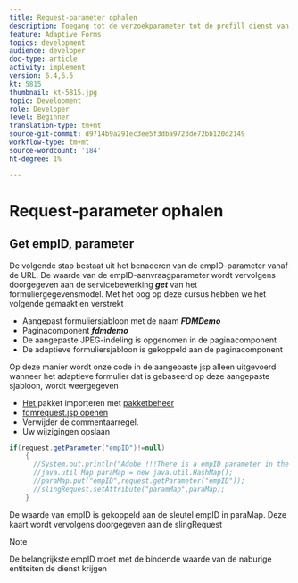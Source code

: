 ```yaml
---
title: Request-parameter ophalen
description: Toegang tot de verzoekparameter tot de prefill dienst van een model van vormgegevens
feature: Adaptive Forms
topics: development
audience: developer
doc-type: article
activity: implement
version: 6.4,6.5
kt: 5815
thumbnail: kt-5815.jpg
topic: Development
role: Developer
level: Beginner
translation-type: tm+mt
source-git-commit: d9714b9a291ec3ee5f3dba9723de72bb120d2149
workflow-type: tm+mt
source-wordcount: '184'
ht-degree: 1%

---
```


# Request-parameter ophalen

## Get empID, parameter

De volgende stap bestaat uit het benaderen van de empID-parameter vanaf de URL. De waarde van de empID-aanvraagparameter wordt vervolgens doorgegeven aan de servicebewerking **_get_** van het formuliergegevensmodel.
Met het oog op deze cursus hebben we het volgende gemaakt en verstrekt

* Aangepast formuliersjabloon met de naam **_FDMDemo_**
* Paginacomponent **_fdmdemo_**
* De aangepaste JPEG-indeling is opgenomen in de paginacomponent
* De adaptieve formuliersjabloon is gekoppeld aan de paginacomponent

Op deze manier wordt onze code in de aangepaste jsp alleen uitgevoerd wanneer het adaptieve formulier dat is gebaseerd op deze aangepaste sjabloon, wordt weergegeven

* [Het ](assets/template-page-component.zip) pakket importeren met  [pakketbeheer](http://localhost:4502/crx/packmgr/index.jsp)
* [fdmrequest.jsp openen](http://localhost:4502/crx/de/index.jsp#/apps/fdmdemo/component/page/fdmdemo/fdmrequest.jsp)
* Verwijder de commentaarregel.
* Uw wijzigingen opslaan

```java
if(request.getParameter("empID")!=null)
    {
      //System.out.println("Adobe !!!There is a empID parameter in the request "+request.getParameter("empID"));
      //java.util.Map paraMap = new java.util.HashMap();
      //paraMap.put("empID",request.getParameter("empID"));
      //slingRequest.setAttribute("paramMap",paraMap);
    }
```

De waarde van empID is gekoppeld aan de sleutel empID in paraMap. Deze kaart wordt vervolgens doorgegeven aan de slingRequest

>[!NOTE]
>
>De belangrijkste empID moet met de bindende waarde van de naburige entiteiten de dienst krijgen
